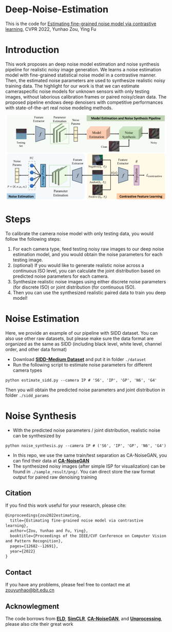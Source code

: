 # Deep-Noise-Estimation
 This is the code for [Estimating fine-grained noise model via contrastive learning](https://openaccess.thecvf.com/content/CVPR2022/papers/Zou_Estimating_Fine-Grained_Noise_Model_via_Contrastive_Learning_CVPR_2022_paper.pdf), CVPR 2022, Yunhao Zou, Ying Fu

# Introduction
This work proposes an deep noise model estimation and noise synthesis pipeline for realistic noisy image generation. We learns a noise estimation model with fine-grained statistical noise model in a contrastive manner. Then, the estimated noise parameters are used to synthesize realistic noisy training data. The highlight for our work is that we can estimate cameraspecific noise models for unknown sensors with only testing images, without laborious calibration frames or paired noisy/clean data. The proposed pipeline endows deep denoisers with competitive performances with state-of-the-art real noise modeling methods.

<img src="figure/overview.png" width="500px"/>

# Steps
To calibrate the camera noise model with only testing data, you would follow the following steps:
1. For each camera type, feed testing noisy raw images to our deep noise estimation model, and you would obtain the noise parameters for each testing image.
2. (optional) If you would like to generate realistic noise across a continuous ISO level, you can calculate the joint distribution based on predicted noise parameters for each camera.
3. Synthesize realistic noise images using either discrete noise parameters (for discrete ISO) or joint distribution (for continuous ISO).
4. Then you can use the synthesized realistic paired data to train you deep model!

# Noise Estimation
Here, we provide an example of our pipeline with SIDD dataset. You can also use other raw datasets, but please make sure the data format are organized as the same as SIDD (including black level, white level, channel order, and other data format)
* Download [**SIDD-Medium Dataset**](https://abdokamel.github.io/sidd/) and put it in folder ```./dataset```
* Run the following script to estimate noise parameters for different camera types
```
python estimate_sidd.py --camera IP # 'S6', 'IP', 'GP', 'N6', 'G4'
```
Then you will obtain the predicted noise parameters and joint distribution in folder ```./sidd_params```

# Noise Synthesis
* With the predicted noise parameters / joint distribution, realistic noise can be synthesized by
```
python noise_synthesis.py --camera IP # ('S6', 'IP', 'GP', 'N6', 'G4')
```
* In this repo, we use the same train/test separation as CA-NoiseGAN, you can find their data at [**CA-NoiseGAN**](https://github.com/arcchang1236/CA-NoiseGAN)
* The synthesized noisy images (after simple ISP for visualization) can be found in ```./sample_result/png/```. You can direct store the raw format output for paired raw denoising training

## Citation
If you find this work useful for your research, please cite: 
```
@inproceedings{zou2022estimating,
  title={Estimating fine-grained noise model via contrastive learning},
  author={Zou, Yunhao and Fu, Ying},
  booktitle={Proceedings of the IEEE/CVF Conference on Computer Vision and Pattern Recognition},
  pages={12682--12691},
  year={2022}
}
```
## Contact
If you have any problems, please feel free to contact me at zouyunhao@bit.edu.cn
## Acknowlegment
The code borrows from [**ELD**](https://github.com/Vandermode/ELD), [**SimCLR**](https://github.com/sthalles/SimCLR), [**CA-NoiseGAN**](https://github.com/arcchang1236/CA-NoiseGAN), and [**Unprocessing**](https://github.com/timothybrooks/unprocessing), please also cite their great work

